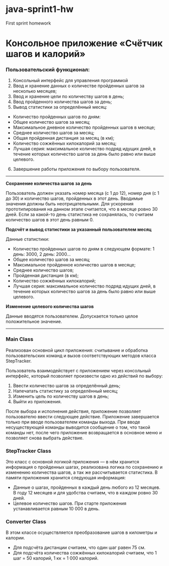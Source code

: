 # java-sprint1-hw
First sprint homework

# Консольное приложение «Счётчик шагов и калорий»

### Пользовательский функционал:

1. Консольный интерфейс для управления программой 
2. Ввод и хранение данных о количестве пройденных шагов за несколько месяцев; 
3. Ввод и хранение цели по количеству шагов в день;
4. Ввод пройденного количества шагов за день;
5. Вывод статистики за определённый месяц:

* Количество пройденных шагов по дням:
* Общее количество шагов за месяц;
* Максимальное дневное количество пройденных шагов в месяце;
* Среднее количество шагов за месяц;
* Общая пройденная дистанция за месяц (в км);
* Количество сожжённых килокалорий за месяц;
* Лучшая серия: максимальное количество подряд идущих дней, в течение которых количество шагов за день было равно или выше целевого.

6. Завершение работы приложения по выбору пользователя.

****

**Сохранение количества шагов за день**

Пользователь должен указать номер месяца (с 1 до 12), номер дня (с 1 до 30) и количество шагов, пройденных в этот день. Вводимые значения должны быть неотрицательными. 
Для ускорения прототипирования на данном этапе считается, что в месяце ровно 30 дней. Если за какой-то день статистика не сохранялась, то считаем количество шагов в этот день равным 0.

**Подсчёт и вывод статистики за указанный пользователем месяц**

Данные статистики:
* Количество пройденных шагов по дням в следующем формате:
1 день: 3000, 2 день: 2000...
* Общее количество шагов за месяц;
* Максимальное пройденное количество шагов в месяце;
* Среднее количество шагов;
* Пройденная дистанция (в км);
* Количество сожжённых килокалорий;
* Лучшая серия: максимальное количество подряд идущих дней, в течение которых количество шагов за день было равно или выше целевого.

**Изменение целевого количества шагов**

Данные вводятся пользователем. Допускается только целое положительное значение.

****

### Main Class

Реализован основной цикл приложения: считывание и обработка пользовательских команд и вызов соответствующих методов класса StepTracker.

Пользователь взаимодействует с приложением через консольный интерфейс, который позволяет произвести одно из действий по выбору:  
1. Ввести количество шагов за определённый день;  
2. Напечатать статистику за определённый месяц;  
3. Изменить цель по количеству шагов в день;  
4. Выйти из приложения.

После выбора и исполнения действия, приложение позволяет пользователю ввести следующее действие. Приложение завершается только при вводе пользователем команды выхода. При вводе несуществующей команды выводится сообщение о том, что такой команды нет, после чего приложение возвращается в основное меню и позволяет снова выбрать действие.

### StepTracker Class
Это класс с основной логикой приложения — в нём хранится информация о пройденных шагах, реализована логика по сохранению и изменению количества шагов, а так же рассчитывается статистика.
В памяти приложения хранится следующая информация:  

* Данные о шагах, пройденных в каждый день любого из 12 месяцев. В году 12 месяцев и для удобства считаем, что в каждом ровно 30 дней.
* Целевое количество шагов. При старте приложения устанавливается равным 10 000 в день.

### Converter Class

В этом классе осуществляется преобразование шагов в километры и калории.  
* Для подсчёта дистанции считаем, что один шаг равен 75 см.  
* Для подсчёта количества сожжённых килокалорий считаем, что 1 шаг = 50 калорий, 1 кк = 1 000 калорий.
